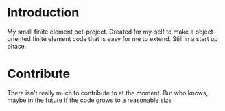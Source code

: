 # Introduction

My small finite element pet-project. Created for my-self to make a object-oriented finite element code that is easy for me to extend. Still in a start up phase.

# Contribute

There isn't really much to contribute to at the moment. But who knows, maybe in the future if the code grows to a reasonable size
